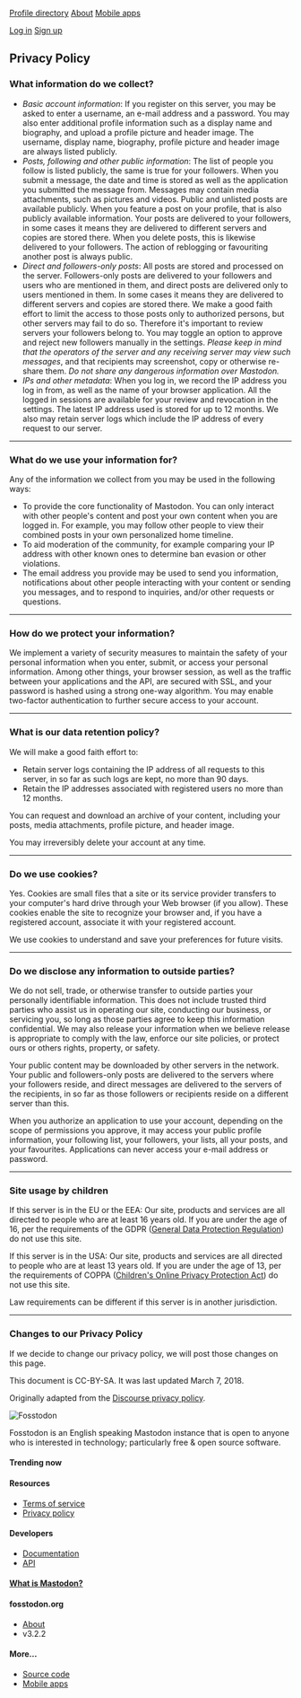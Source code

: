 [](https://fosstodon.org/)[Profile directory](https://fosstodon.org/explore) [About](https://fosstodon.org/about/more) [Mobile apps](https://joinmastodon.org/apps)

[Log in](https://fosstodon.org/auth/sign_in) [Sign up](https://fosstodon.org/auth/sign_up)

Privacy Policy
--------------

### What information do we collect?

*   _Basic account information_: If you register on this server, you may be asked to enter a username, an e-mail address and a password. You may also enter additional profile information such as a display name and biography, and upload a profile picture and header image. The username, display name, biography, profile picture and header image are always listed publicly.
*   _Posts, following and other public information_: The list of people you follow is listed publicly, the same is true for your followers. When you submit a message, the date and time is stored as well as the application you submitted the message from. Messages may contain media attachments, such as pictures and videos. Public and unlisted posts are available publicly. When you feature a post on your profile, that is also publicly available information. Your posts are delivered to your followers, in some cases it means they are delivered to different servers and copies are stored there. When you delete posts, this is likewise delivered to your followers. The action of reblogging or favouriting another post is always public.
*   _Direct and followers-only posts_: All posts are stored and processed on the server. Followers-only posts are delivered to your followers and users who are mentioned in them, and direct posts are delivered only to users mentioned in them. In some cases it means they are delivered to different servers and copies are stored there. We make a good faith effort to limit the access to those posts only to authorized persons, but other servers may fail to do so. Therefore it's important to review servers your followers belong to. You may toggle an option to approve and reject new followers manually in the settings. _Please keep in mind that the operators of the server and any receiving server may view such messages_, and that recipients may screenshot, copy or otherwise re-share them. _Do not share any dangerous information over Mastodon._
*   _IPs and other metadata_: When you log in, we record the IP address you log in from, as well as the name of your browser application. All the logged in sessions are available for your review and revocation in the settings. The latest IP address used is stored for up to 12 months. We also may retain server logs which include the IP address of every request to our server.

* * *

### What do we use your information for?

Any of the information we collect from you may be used in the following ways:

*   To provide the core functionality of Mastodon. You can only interact with other people's content and post your own content when you are logged in. For example, you may follow other people to view their combined posts in your own personalized home timeline.
*   To aid moderation of the community, for example comparing your IP address with other known ones to determine ban evasion or other violations.
*   The email address you provide may be used to send you information, notifications about other people interacting with your content or sending you messages, and to respond to inquiries, and/or other requests or questions.

* * *

### How do we protect your information?

We implement a variety of security measures to maintain the safety of your personal information when you enter, submit, or access your personal information. Among other things, your browser session, as well as the traffic between your applications and the API, are secured with SSL, and your password is hashed using a strong one-way algorithm. You may enable two-factor authentication to further secure access to your account.

* * *

### What is our data retention policy?

We will make a good faith effort to:

*   Retain server logs containing the IP address of all requests to this server, in so far as such logs are kept, no more than 90 days.
*   Retain the IP addresses associated with registered users no more than 12 months.

You can request and download an archive of your content, including your posts, media attachments, profile picture, and header image.

You may irreversibly delete your account at any time.

* * *

### Do we use cookies?

Yes. Cookies are small files that a site or its service provider transfers to your computer's hard drive through your Web browser (if you allow). These cookies enable the site to recognize your browser and, if you have a registered account, associate it with your registered account.

We use cookies to understand and save your preferences for future visits.

* * *

### Do we disclose any information to outside parties?

We do not sell, trade, or otherwise transfer to outside parties your personally identifiable information. This does not include trusted third parties who assist us in operating our site, conducting our business, or servicing you, so long as those parties agree to keep this information confidential. We may also release your information when we believe release is appropriate to comply with the law, enforce our site policies, or protect ours or others rights, property, or safety.

Your public content may be downloaded by other servers in the network. Your public and followers-only posts are delivered to the servers where your followers reside, and direct messages are delivered to the servers of the recipients, in so far as those followers or recipients reside on a different server than this.

When you authorize an application to use your account, depending on the scope of permissions you approve, it may access your public profile information, your following list, your followers, your lists, all your posts, and your favourites. Applications can never access your e-mail address or password.

* * *

### Site usage by children

If this server is in the EU or the EEA: Our site, products and services are all directed to people who are at least 16 years old. If you are under the age of 16, per the requirements of the GDPR ([General Data Protection Regulation](https://en.wikipedia.org/wiki/General_Data_Protection_Regulation)) do not use this site.

If this server is in the USA: Our site, products and services are all directed to people who are at least 13 years old. If you are under the age of 13, per the requirements of COPPA ([Children's Online Privacy Protection Act](https://en.wikipedia.org/wiki/Children%27s_Online_Privacy_Protection_Act)) do not use this site.

Law requirements can be different if this server is in another jurisdiction.

* * *

### Changes to our Privacy Policy

If we decide to change our privacy policy, we will post those changes on this page.

This document is CC-BY-SA. It was last updated March 7, 2018.

Originally adapted from the [Discourse privacy policy](https://github.com/discourse/discourse).

![Fosstodon](https://fosstodon.b-cdn.net/site_uploads/files/000/000/002/original/Fosstodon-Thumbnail-122x630.png)

Fosstodon is an English speaking Mastodon instance that is open to anyone who is interested in technology; particularly free & open source software.

#### Trending now

#### Resources

*   [Terms of service](https://fosstodon.org/terms)
*   [Privacy policy](https://fosstodon.org/terms)

#### Developers

*   [Documentation](https://docs.joinmastodon.org/)
*   [API](https://docs.joinmastodon.org/client/intro/)

#### [What is Mastodon?](https://joinmastodon.org/)

[](https://fosstodon.org/)

#### fosstodon.org

*   [About](https://fosstodon.org/about/more)
*   v3.2.2

#### More…

*   [Source code](https://github.com/tootsuite/mastodon)
*   [Mobile apps](https://joinmastodon.org/apps)